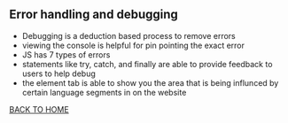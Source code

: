 ## Error handling and debugging

* Debugging is a deduction based process to remove errors
* viewing the console is helpful for pin pointing the exact error
* JS has 7 types of errors
* statements like try, catch, and finally are able to provide feedback to users to help debug
* the element tab is able to show you the area that is being influnced by certain language segments in on the website













[BACK TO HOME](https://folksmash.github.io/reading-notes/)